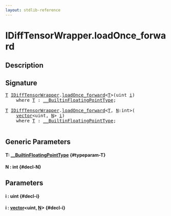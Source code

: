 ```yaml
---
layout: stdlib-reference
---
```


# IDiffTensorWrapper\.loadOnce\_forward

## Description





## Signature 

<pre>
<a href="/stdlib-reference/interfaces/idifftensorwrapper-015b/loadonce_forward-4#typeparam-T" class="code_type">T</a> <a href="/stdlib-reference/interfaces/idifftensorwrapper-015b/index" class="code_type">IDiffTensorWrapper</a>.<a href="/stdlib-reference/interfaces/idifftensorwrapper-015b/loadonce_forward-4">loadOnce_forward</a>&lt;<a href="/stdlib-reference/interfaces/idifftensorwrapper-015b/loadonce_forward-4#typeparam-T" class="code_type">T</a>&gt;(<span class="code_keyword">uint</span> <a href="/stdlib-reference/interfaces/idifftensorwrapper-015b/loadonce_forward-4#decl-i" class="code_param">i</a>)
    <span class='code_keyword'>where</span> <a href="/stdlib-reference/interfaces/idifftensorwrapper-015b/loadonce_forward-4#typeparam-T" class="code_type">T</a> : <a href="/stdlib-reference/interfaces/0_builtinfloatingpointtype-029hm/index" class="code_type">__BuiltinFloatingPointType</a>;

<a href="/stdlib-reference/interfaces/idifftensorwrapper-015b/loadonce_forward-4#typeparam-T" class="code_type">T</a> <a href="/stdlib-reference/interfaces/idifftensorwrapper-015b/index" class="code_type">IDiffTensorWrapper</a>.<a href="/stdlib-reference/interfaces/idifftensorwrapper-015b/loadonce_forward-4">loadOnce_forward</a>&lt;<a href="/stdlib-reference/interfaces/idifftensorwrapper-015b/loadonce_forward-4#typeparam-T" class="code_type">T</a>, <a href="/stdlib-reference/interfaces/idifftensorwrapper-015b/loadonce_forward-4#decl-N" class="code_var">N</a>:<span class="code_keyword">int</span>&gt;(
    <a href="/stdlib-reference/types/vector/index" class="code_type">vector</a>&lt;<span class="code_keyword">uint</span>, <a href="/stdlib-reference/interfaces/idifftensorwrapper-015b/loadonce_forward-4#decl-N" class="code_var">N</a>&gt; <a href="/stdlib-reference/interfaces/idifftensorwrapper-015b/loadonce_forward-4#decl-i" class="code_param">i</a>)
    <span class='code_keyword'>where</span> <a href="/stdlib-reference/interfaces/idifftensorwrapper-015b/loadonce_forward-4#typeparam-T" class="code_type">T</a> : <a href="/stdlib-reference/interfaces/0_builtinfloatingpointtype-029hm/index" class="code_type">__BuiltinFloatingPointType</a>;

</pre>

## Generic Parameters

#### T: [\_\_BuiltinFloatingPointType](/stdlib-reference/interfaces/0_builtinfloatingpointtype-029hm/index) {#typeparam-T}
#### N  : int {#decl-N}

## Parameters

#### i  : uint {#decl-i}
#### i  : [vector](/stdlib-reference/types/vector/index)\<uint, [N](/stdlib-reference/types/vector/index#decl-N)\> {#decl-i}

